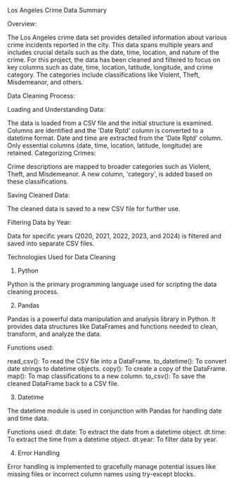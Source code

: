 Los Angeles Crime Data Summary

Overview:

The Los Angeles crime data set provides detailed information about various crime incidents reported in the city. This data spans multiple years and includes crucial details such as the date, time, location, and nature of the crime. For this project, the data has been cleaned and filtered to focus on key columns such as date, time, location, latitude, longitude, and crime category. The categories include classifications like Violent, Theft, Misdemeanor, and others.

Data Cleaning Process:

Loading and Understanding Data:

The data is loaded from a CSV file and the initial structure is examined.
Columns are identified and the 'Date Rptd' column is converted to a datetime format.
Date and time are extracted from the 'Date Rptd' column.
Only essential columns (date, time, location, latitude, longitude) are retained.
Categorizing Crimes:

Crime descriptions are mapped to broader categories such as Violent, Theft, and Misdemeanor.
A new column, 'category', is added based on these classifications.

Saving Cleaned Data:

The cleaned data is saved to a new CSV file for further use.

Filtering Data by Year:

Data for specific years (2020, 2021, 2022, 2023, and 2024) is filtered and saved into separate CSV files.

Technologies Used for Data Cleaning

1. Python

Python is the primary programming language used for scripting the data cleaning process.

2. Pandas

Pandas is a powerful data manipulation and analysis library in Python. It provides data structures like DataFrames and functions needed to clean, transform, and analyze the data.

Functions used:

read_csv(): To read the CSV file into a DataFrame.
to_datetime(): To convert date strings to datetime objects.
copy(): To create a copy of the DataFrame.
map(): To map classifications to a new column.
to_csv(): To save the cleaned DataFrame back to a CSV file.

3. Datetime

The datetime module is used in conjunction with Pandas for handling date and time data.

Functions used:
dt.date: To extract the date from a datetime object.
dt.time: To extract the time from a datetime object.
dt.year: To filter data by year.

4. Error Handling

Error handling is implemented to gracefully manage potential issues like missing files or incorrect column names using try-except blocks.
